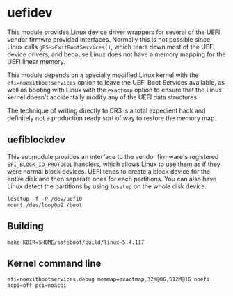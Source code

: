 # uefidev

This module provides Linux device driver wrappers for several of the
UEFI vendor firmwre provided interfaces.  Normally this is not possible
since Linux calls `gBS->ExitBootServices()`, which tears down most
of the UEFI device drivers, and because Linux does not have a memory
mapping for the UEFI linear memory.

This module depends on a specially modified Linux kernel with the
`efi=noexitbootservices` option to leave the UEFI Boot Services
available, as well as booting with Linux with the `exactmap` option
to ensure that the Linux kernel doesn't accidentally modify any of
the UEFI data structures.

The technique of writing directly to CR3 is a total expedient hack
and definitely not a production ready sort of way to restore the
memory map.

## uefiblockdev

This submodule provides an interface to the vendor firmware's registered
`EFI_BLOCK_IO_PROTOCOL` handlers, which allows Linux to use them
as if they were normal block devices.  UEFI tends to create a block
device for the entire disk and then separate ones for each partitions.
You can also have Linux detect the partitions by using `losetup` on
the whole disk device:

```
losetup -f -P /dev/uefi0
mount /dev/loop0p2 /boot
```

## Building

```
make KDIR=$HOME/safeboot/build/linux-5.4.117
```

## Kernel command line

```
efi=noexitbootservices,debug memmap=exactmap,32K@0G,512M@1G noefi acpi=off pci=noacpi
```

